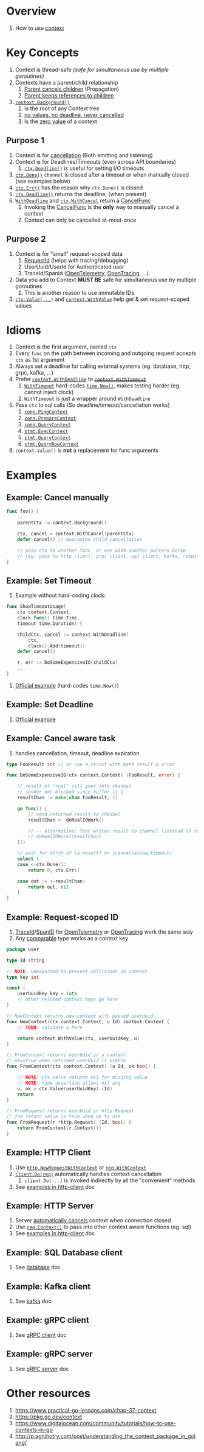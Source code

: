 # Overview
1. How to use [context](https://pkg.go.dev/context)


# Key Concepts
1. Context is thread-safe *(safe for simultaneous use by multiple goroutines)*
1. Contexts have a parent/child relationship
    1. [Parent cancels children](https://cs.opensource.google/go/go/+/refs/tags/go1.18.3:src/context/context.go;l=16) (Propagation)
    1. [Parent keeps references to children](https://cs.opensource.google/go/go/+/refs/tags/go1.18.3:src/context/context.go;l=347)
1. [`context.Background()`](https://pkg.go.dev/context#Background)
    1. Is the root of any Context tree
    1. [no values, no deadline, never cancelled](https://pkg.go.dev/context#Background)
    1. Is the [zero value](https://go.dev/ref/spec#The_zero_value) of a context

## Purpose 1
1. Context is for [cancellation](./concurrency.cancellation.md) (Both emitting and listening)
1. Context is for Deadlines/Timeouts (even across API boundaries)
    1. [`ctx.Deadline()`](https://pkg.go.dev/context#Context) is useful for setting I/O timeouts
1. [`ctx.Done()`](https://pkg.go.dev/context#Context) `channel` is closed after a timeout or when manually closed (see examples below)
1. [`ctx.Err()`](https://pkg.go.dev/context#Context) has the reason why `ctx.Done()` is closed
1. [`ctx.Deadline()`](https://pkg.go.dev/context#Context) returns the deadline, (when present)
1. [`WithDeadline`](https://pkg.go.dev/context#WithDeadline) and [`ctx.WithCancel`](https://pkg.go.dev/context#WithCancel) return a [CancelFunc](https://pkg.go.dev/context#CancelFunc)
    1. Invoking the [CancelFunc](https://pkg.go.dev/context#CancelFunc) is the **only** way to manually cancel a context
    1. Context can only be cancelled at-most-once

## Purpose 2
1. Context is for "small" request-scoped data
    1. [RequestId](https://pkg.go.dev/github.com/go-chi/chi/middleware#RequestID) (helps with tracing/debugging)
    1. UserUuid/UserId for Authenticated user
    1. TraceId/SpanId ([OpenTelemetry](./tracing.md), [OpenTracing](./tracing.md), ...)
1. Data you add to Context **MUST BE** safe for simultaneous use by multiple goroutines
    1. This is another reason to use immutable IDs
1. [`ctx.Value(...)`](https://pkg.go.dev/context#Context) and [`context.WithValue`](https://pkg.go.dev/context#WithValue) help get & set request-scoped values


# Idioms
1. Context is the first argument, named `ctx`
1. Every `func` on the path between incoming and outgoing request accepts `ctx` as 1st argument
1. Always set a deadline for calling external systems (eg. database, http, grpc, kafka, ...)
1. Prefer [`context.WithDeadline`](https://pkg.go.dev/context#WithDeadline) to [~~`context.WithTimeout`~~](https://pkg.go.dev/context#WithTimeout)
    1. [`WithTimeout`](https://cs.opensource.google/go/go/+/refs/tags/go1.18.3:src/context/context.go;l=506) hard-codes [`time.Now()`](https://cs.opensource.google/go/go/+/refs/tags/go1.18.3:src/context/context.go;l=507), makes testing harder (eg. cannot inject clock)
    1. `WithTimeout` is just a wrapper around `WithDeadline`
1. Pass `ctx` to sql calls (So deadline/timeout/cancellation works)
    1. [`conn.PingContext`](https://pkg.go.dev/database/sql#Conn.PingContext)
    1. [`conn.PrepareContext`](https://pkg.go.dev/database/sql#Conn.PrepareContext)
    1. [`conn.QueryContext`](https://pkg.go.dev/database/sql#Conn.QueryContext)
    1. [`stmt.ExecContext`](https://pkg.go.dev/database/sql#Stmt.ExecContext)
    1. [`stmt.QueryContext`](https://pkg.go.dev/database/sql#Stmt.QueryContext)
    1. [`stmt.QueryRowContext`](https://pkg.go.dev/database/sql#Stmt.QueryRowContext)
1. `context.Value()` is **not** a replacement for func arguments


# Examples

## Example: Cancel manually
```go
func foo() {
    ...
    parentCtx := context.Background()

    ctx, cancel = context.WithCancel(parentCtx)
    defer cancel() // Guarantee child cancellation

    // pass ctx to another func, or use with another pattern below
    // (eg. pass to http client, grpc client, sql client, kafka, rabbitmq, ...)
}
```


## Example: Set Timeout
1. Example without hard-coding clock:
```go
func ShowTimeoutUsage(
	ctx context.Context,
	clock func() time.Time,
	timeout time.Duration) {

	childCtx, cancel := context.WithDeadline(
		ctx,
		clock().Add(timeout))
	defer cancel()

	r, err := DoSomeExpensiveIO(childCtx)
	...
}
```
1. [Official example](https://pkg.go.dev/context#example-WithTimeout) (hard-codes `time.Now()`)


## Example: Set Deadline
1. [Official example](https://pkg.go.dev/context#example-WithDeadline)


## Example: Cancel aware task
1. handles cancellation, timeout, deadline expiration
```go
type FooResult int // or use a struct with both result & error

func DoSomeExpensiveIO(ctx context.Context) (FooResult, error) {

	// result of "real" call goes into channel
	// sender not blocked since buffer is 1
	resultChan := make(chan FooResult, 1)

	go func() {
		// send returned result to channel
		resultChan <- doRealIOWork()

		// -- alternative: func writes result to channel (instead of returning)
		// doRealIOWork(resultChan)
	}()

	// wait for first of [a result] or [cancellation/timeout]
	select {
	case <-ctx.Done():
		return 0, ctx.Err()

	case out := <-resultChan:
		return out, nil
	}
}
```


## Example: Request-scoped ID
1. [TraceId](https://pkg.go.dev/go.opentelemetry.io/otel/trace#TraceID)/[SpanID](https://pkg.go.dev/go.opentelemetry.io/otel/trace#SpanID) for [OpenTelemetry](https://opentelemetry.io/docs/instrumentation/go/) or [OpenTracing](https://pkg.go.dev/github.com/opentracing/opentracing-go) work the same way
1. Any [comparable](https://go.dev/ref/spec#Comparison_operators) type works as a context key
```go
package user

type Id string

// NOTE: unexported to prevent collisions in context
type key int

const (
	userUuidKey key = iota
	// other related context keys go here
)

// NewContext returns new context with passed userUuid
func NewContext(ctx context.Context, u Id) context.Context {
	// TODO: validate u here

	return context.WithValue(ctx, userUuidKey, u)
}

// FromContext returns userUuid in a context
// ok==true when returned userUuid is usable
func FromContext(ctx context.Context) (u Id, ok bool) {

    // NOTE: ctx.Value returns nil for missing value
    // NOTE: type assertion allows nil arg
	u, ok = ctx.Value(userUuidKey).(Id)
	return
}

// FromRequest returns userUuid in http.Request
// 2nd return value is true when ok to use
func FromRequest(r *http.Request) (Id, bool) {
	return FromContext(r.Context())
}
```

## Example: HTTP Client
1. Use [`http.NewRequestWithContext`](https://pkg.go.dev/net/http#NewRequestWithContext) or [`req.WithContext`](https://pkg.go.dev/net/http#Request.WithContext)
1. [`client.Do(req)`](https://pkg.go.dev/net/http#Client.Do) automatically handles context cancellation
    1. `client.Do(...)` is invoked indirectly by all the "convenient" methods
1. See [examples in http-client](./io.http.client.md) doc


## Example: HTTP Server
1. Server [automatically cancels](https://pkg.go.dev/net/http#Request.Context) context when connection closed
1. Use [`req.Context()`](https://pkg.go.dev/net/http#Request.Context) to pass into other context aware functions (eg. sql)
1. See [examples in http-client](./io.http.server.md) doc


## Example: SQL Database client
1. See [database](./database.md) doc


## Example: Kafka client
1. See [kafka](./kafka.md) doc


## Example: gRPC client
1. See [gRPC client](./io.grpc.client.md) doc

## Example: gRPC server
1. See [gRPC server](./io.grpc.server.md) doc


# Other resources
1. https://www.practical-go-lessons.com/chap-37-context
1. https://pkg.go.dev/context
1. https://www.digitalocean.com/community/tutorials/how-to-use-contexts-in-go
1. http://p.agnihotry.com/post/understanding_the_context_package_in_golang/

